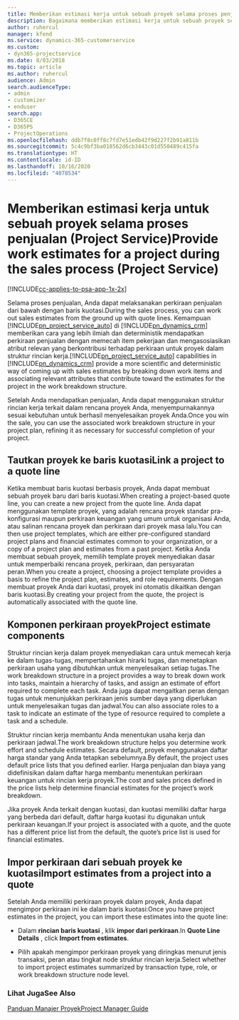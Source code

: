 ```yaml
---
title: Memberikan estimasi kerja untuk sebuah proyek selama proses penjualan
description: Bagaimana memberikan estimasi kerja untuk sebuah proyek selama proses penjualan di Project Service
author: ruhercul
manager: kfend
ms.service: dynamics-365-customerservice
ms.custom:
- dyn365-projectservice
ms.date: 8/03/2018
ms.topic: article
ms.author: ruhercul
audience: Admin
search.audienceType:
- admin
- customizer
- enduser
search.app:
- D365CE
- D365PS
- ProjectOperations
ms.openlocfilehash: ddb7f8c0ff8c7fd7e51edb42f9d227f2b91a811b
ms.sourcegitcommit: 5c4c9bf3ba018562d6cb3443c01d550489c415fa
ms.translationtype: HT
ms.contentlocale: id-ID
ms.lasthandoff: 10/16/2020
ms.locfileid: "4078534"
---
```

# <a name="provide-work-estimates-for-a-project-during-the-sales-process-project-service"></a><span data-ttu-id="d6b06-103">Memberikan estimasi kerja untuk sebuah proyek selama proses penjualan (Project Service)</span><span class="sxs-lookup"><span data-stu-id="d6b06-103">Provide work estimates for a project during the sales process (Project Service)</span></span>

[!INCLUDE[cc-applies-to-psa-app-1x-2x](../includes/cc-applies-to-psa-app-1x-2x.md)]

<span data-ttu-id="d6b06-104">Selama proses penjualan, Anda dapat melaksanakan perkiraan penjualan dari bawah dengan baris kuotasi.</span><span class="sxs-lookup"><span data-stu-id="d6b06-104">During the sales process, you can work out sales estimates from the ground up with quote lines.</span></span> <span data-ttu-id="d6b06-105">Kemampuan [!INCLUDE[pn_project_service_auto](../includes/pn-project-service-auto.md)] di [!INCLUDE[pn_dynamics_crm](../includes/pn-dynamics-crm.md)] memberikan cara yang lebih ilmiah dan deterministik mendapatkan perkiraan penjualan dengan memecah item pekerjaan dan mengasosiasikan atribut relevan yang berkontribusi terhadap perkiraan untuk proyek dalam struktur rincian kerja.</span><span class="sxs-lookup"><span data-stu-id="d6b06-105">[!INCLUDE[pn_project_service_auto](../includes/pn-project-service-auto.md)] capabilities in [!INCLUDE[pn_dynamics_crm](../includes/pn-dynamics-crm.md)] provide a more scientific and deterministic way of coming up with sales estimates by breaking down work items and associating relevant attributes that contribute toward the estimates for the project in the work breakdown structure.</span></span>  
  
 <span data-ttu-id="d6b06-106">Setelah Anda mendapatkan penjualan, Anda dapat menggunakan struktur rincian kerja terkait dalam rencana proyek Anda, menyempurnakannya sesuai kebutuhan untuk berhasil menyelesaikan proyek Anda.</span><span class="sxs-lookup"><span data-stu-id="d6b06-106">Once you win the sale, you can use the associated work breakdown structure in your project plan, refining it as necessary for successful completion of your project.</span></span>  
  
## <a name="link-a-project-to-a-quote-line"></a><span data-ttu-id="d6b06-107">Tautkan proyek ke baris kuotasi</span><span class="sxs-lookup"><span data-stu-id="d6b06-107">Link a project to a quote line</span></span>  
 <span data-ttu-id="d6b06-108">Ketika membuat baris kuotasi berbasis proyek, Anda dapat membuat sebuah proyek baru dari baris kuotasi.</span><span class="sxs-lookup"><span data-stu-id="d6b06-108">When creating a project-based quote line, you can create a new project from the quote line.</span></span> <span data-ttu-id="d6b06-109">Anda dapat menggunakan template proyek, yang adalah rencana proyek standar pra-konfigurasi maupun perkiraan keuangan yang umum untuk organisasi Anda, atau salinan rencana proyek dan perkiraan dari proyek masa lalu.</span><span class="sxs-lookup"><span data-stu-id="d6b06-109">You can then use project templates, which are either pre-configured standard project plans and financial estimates common to your organization, or a copy of a project plan and estimates from a past project.</span></span> <span data-ttu-id="d6b06-110">Ketika Anda membuat sebuah proyek, memilih template proyek menyediakan dasar untuk memperbaiki rencana proyek, perkiraan, dan persyaratan peran.</span><span class="sxs-lookup"><span data-stu-id="d6b06-110">When you create a project, choosing a project template provides a basis to refine the project plan, estimates, and role requirements.</span></span> <span data-ttu-id="d6b06-111">Dengan membuat proyek Anda dari kuotasi, proyek ini otomatis dikaitkan dengan baris kuotasi.</span><span class="sxs-lookup"><span data-stu-id="d6b06-111">By creating your project from the quote, the project is automatically associated with the quote line.</span></span>  
  
## <a name="project-estimate-components"></a><span data-ttu-id="d6b06-112">Komponen perkiraan proyek</span><span class="sxs-lookup"><span data-stu-id="d6b06-112">Project estimate components</span></span>  
 <span data-ttu-id="d6b06-113">Struktur rincian kerja dalam proyek menyediakan cara untuk memecah kerja ke dalam tugas-tugas, mempertahankan hirarki tugas, dan menetapkan perkiraan usaha yang dibutuhkan untuk menyelesaikan setiap tugas.</span><span class="sxs-lookup"><span data-stu-id="d6b06-113">The work breakdown structure in a project provides a way to break down work into tasks, maintain a hierarchy of tasks, and assign an estimate of effort required to complete each task.</span></span> <span data-ttu-id="d6b06-114">Anda juga dapat mengaitkan peran dengan tugas untuk menunjukkan perkiraan jenis sumber daya yang diperlukan untuk menyelesaikan tugas dan jadwal.</span><span class="sxs-lookup"><span data-stu-id="d6b06-114">You can also associate roles to a task to indicate an estimate of the type of resource required to complete a task and a schedule.</span></span>  
  
 <span data-ttu-id="d6b06-115">Struktur rincian kerja membantu Anda menentukan usaha kerja dan perkiraan jadwal.</span><span class="sxs-lookup"><span data-stu-id="d6b06-115">The work breakdown structure helps you determine work effort and schedule estimates.</span></span> <span data-ttu-id="d6b06-116">Secara default, proyek menggunakan daftar harga standar yang Anda tetapkan sebelumnya.</span><span class="sxs-lookup"><span data-stu-id="d6b06-116">By default, the project uses default price lists that you defined earlier.</span></span> <span data-ttu-id="d6b06-117">Harga penjualan dan biaya yang didefinisikan dalam daftar harga membantu menentukan perkiraan keuangan untuk rincian kerja proyek.</span><span class="sxs-lookup"><span data-stu-id="d6b06-117">The cost and sales prices defined in the price lists help determine financial estimates for the project’s work breakdown.</span></span>  
  
 <span data-ttu-id="d6b06-118">Jika proyek Anda terkait dengan kuotasi, dan kuotasi memiliki daftar harga yang berbeda dari default, daftar harga kuotasi itu digunakan untuk perkiraan keuangan.</span><span class="sxs-lookup"><span data-stu-id="d6b06-118">If your project is associated with a quote, and the quote has a different price list from the default, the quote’s price list is used for financial estimates.</span></span>  
  
## <a name="import-estimates-from-a-project-into-a-quote"></a><span data-ttu-id="d6b06-119">Impor perkiraan dari sebuah proyek ke kuotasi</span><span class="sxs-lookup"><span data-stu-id="d6b06-119">Import estimates from a project into a quote</span></span>  
 <span data-ttu-id="d6b06-120">Setelah Anda memiliki perkiraan proyek dalam proyek, Anda dapat mengimpor perkiraan ini ke dalam baris kuotasi:</span><span class="sxs-lookup"><span data-stu-id="d6b06-120">Once you have project estimates in the project, you can import these estimates into the quote line:</span></span>  
  
-   <span data-ttu-id="d6b06-121">Dalam **rincian baris kuotasi** , klik **impor dari perkiraan**.</span><span class="sxs-lookup"><span data-stu-id="d6b06-121">In **Quote Line Details** , click **Import from estimates**.</span></span> 

-   <span data-ttu-id="d6b06-122">Pilih apakah mengimpor perkiraan proyek yang diringkas menurut jenis transaksi, peran atau tingkat node struktur rincian kerja.</span><span class="sxs-lookup"><span data-stu-id="d6b06-122">Select whether to import project estimates summarized by transaction type, role, or work breakdown structure node level.</span></span>  
  
### <a name="see-also"></a><span data-ttu-id="d6b06-123">Lihat Juga</span><span class="sxs-lookup"><span data-stu-id="d6b06-123">See Also</span></span>  
 [<span data-ttu-id="d6b06-124">Panduan Manajer Proyek</span><span class="sxs-lookup"><span data-stu-id="d6b06-124">Project Manager Guide</span></span>](../psa/project-manager-guide.md)
